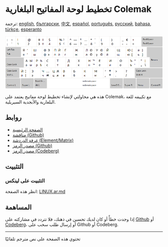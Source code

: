 # تخطيط لوحة المفاتيح البلغارية Colemak

ترجمة: [english](README.md), [български](README.bg.md), [中文](README.zh-CN.md), [español](README.es.md), [português](README.pt.md), [русский](README.ru.md), [bahasa](README.id.md), [türkçe](README.tr.md), [esperanto](README.eo.md)

![معاينة كولماك البلغاري](./media/preview.png)

هذه هي محاولتي لإنشاء تخطيط لوحة مفاتيح يعتمد على Colemak، مع تكييفه للغة البلغارية والأبجدية السيريلية.

## روابط

* [الصفحة الرئيسية](https://salif.github.io/colemak-bg/)
* [مناقشة (Github)](https://github.com/salif/colemak-bg/discussions)
* [غرفة الدردشة (Element/Matrix)](https://matrix.to/#/#salif-colemak:mozilla.org)
* [مصدر الرمز (Github)](https://github.com/salif/colemak-bg)
* [مصدر الرمز (Codeberg)](https://codeberg.org/salif/colemak-bg)

## التثبيت

### التثبيت على لينكس

انظر هذه الصفحة: [LINUX.ar.md](./LINUX.ar.md)

## المساهمة

إذا وجدت خطأً أو كان لديك تحسين في ذهنك، فلا تتردد في مشاركته على [Github] أو [Codeberg]، أو إرسال طلب سحب على Github أو Codeberg.

[Github]: https://github.com/salif/colemak-bg/issues
[Codeberg]: https://codeberg.org/salif/colemak-bg/issues

---

تحتوي هذه الصفحة على نص مترجم تلقائيًا
